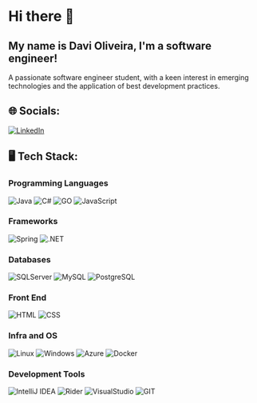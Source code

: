 # Hi there 👋

## My name is Davi Oliveira, I'm a software engineer!
A passionate software engineer student, with a keen interest in emerging technologies and the application of best development practices.

## 🌐 Socials:
 [![LinkedIn](https://img.shields.io/badge/LinkedIn-0077B5?style=for-the-badge&logo=linkedin&logoColor=white)](https://www.linkedin.com/in/olivdavi/)

 ## 🖥️ Tech Stack:
 ### Programming Languages
 ![Java](https://img.shields.io/badge/java-%23ED8B00.svg?style=for-the-badge&logo=openjdk&logoColor=white)
 ![C#](https://img.shields.io/badge/C%23-239120?style=for-the-badge&logo=csharp&logoColor=white)
 ![GO](https://img.shields.io/badge/Go-00ADD8?style=for-the-badge&logo=go&logoColor=white)
 ![JavaScript](https://img.shields.io/badge/JavaScript-323330?style=for-the-badge&logo=javascript&logoColor=F7DF1E)
 
  
 ### Frameworks
 ![Spring](https://img.shields.io/badge/spring-%236DB33F.svg?style=for-the-badge&logo=spring&logoColor=white)
 ![.NET](https://img.shields.io/badge/.NET-512BD4?style=for-the-badge&logo=dotnet&logoColor=white)

 ### Databases
 ![SQLServer](https://img.shields.io/badge/Microsoft%20SQL%20Server-CC2927?style=for-the-badge&logo=microsoft%20sql%20server&logoColor=white)
 ![MySQL](https://img.shields.io/badge/MySQL-005C84?style=for-the-badge&logo=mysql&logoColor=white)
 ![PostgreSQL](https://img.shields.io/badge/PostgreSQL-316192?style=for-the-badge&logo=postgresql&logoColor=white)

 ### Front End
 ![HTML](https://img.shields.io/badge/HTML5-E34F26?style=for-the-badge&logo=html5&logoColor=white)
 ![CSS](https://img.shields.io/badge/CSS3-1572B6?style=for-the-badge&logo=css3&logoColor=white)

 ### Infra and OS
 ![Linux](https://img.shields.io/badge/Linux-FCC624?style=for-the-badge&logo=linux&logoColor=black)
 ![Windows](https://img.shields.io/badge/Windows-0078D6?style=for-the-badge&logo=windows&logoColor=white)
 ![Azure](https://img.shields.io/badge/microsoft%20azure-0089D6?style=for-the-badge&logo=microsoft-azure&logoColor=white)
 ![Docker](https://img.shields.io/badge/Docker-2CA5E0?style=for-the-badge&logo=docker&logoColor=white)
 

 ### Development Tools
 ![IntelliJ IDEA](https://img.shields.io/badge/IntelliJIDEA-000000.svg?style=for-the-badge&logo=intellij-idea&logoColor=white)
 ![Rider](https://img.shields.io/badge/Rider-000000?style=for-the-badge&logo=Rider&logoColor=white)
 ![VisualStudio](https://img.shields.io/badge/Visual_Studio-5C2D91?style=for-the-badge&logo=visual%20studio&logoColor=white)
 ![GIT](https://img.shields.io/badge/GIT-E44C30?style=for-the-badge&logo=git&logoColor=white)
